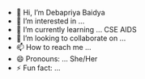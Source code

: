 - 👋 Hi, I’m Debapriya Baidya
- 👀 I’m interested in ...
- 🌱 I’m currently learning ... CSE AIDS
- 💞️ I’m looking to collaborate on ...
- 📫 How to reach me ...
- 😄 Pronouns: ... She/Her
- ⚡ Fun fact: ...

<!---
DebapriyaBaidya/DebapriyaBaidya is a ✨ special ✨ repository because its `README.md` (this file) appears on your GitHub profile.
You can click the Preview link to take a look at your changes.
--->
